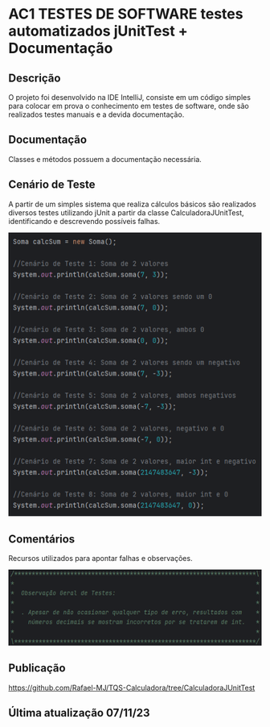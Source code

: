 # AC1 TESTES DE SOFTWARE testes automatizados jUnitTest + Documentação

## Descrição
O projeto foi desenvolvido na IDE IntelliJ, consiste em um código simples para colocar em prova o conhecimento em testes de software, onde são realizados testes manuais e a devida documentação.

## Documentação
Classes e métodos possuem a documentação necessária.

## Cenário de Teste
A partir de um simples sistema que realiza cálculos básicos são realizados diversos testes utilizando jUnit a partir da classe CalculadoraJUnitTest, identificando e descrevendo possíveis falhas.

![Cenario](funcoes.png)

## Comentários
Recursos utilizados para apontar falhas e observações.

![Comentários](comentarios.png)

## Publicação
https://github.com/Rafael-MJ/TQS-Calculadora/tree/CalculadoraJUnitTest

## Última atualização 07/11/23
